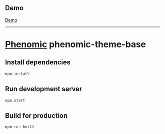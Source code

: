 Demo
----

[Demo](https://cdn.rawgit.com/KamilSzot/365_programs/master/2017-02-18/dist/)

--- 

# [Phenomic](https://github.com/MoOx/phenomic) phenomic-theme-base

## Install dependencies

```sh
npm install
```

## Run development server

```sh
npm start
```

## Build for production

```sh
npm run build
```
